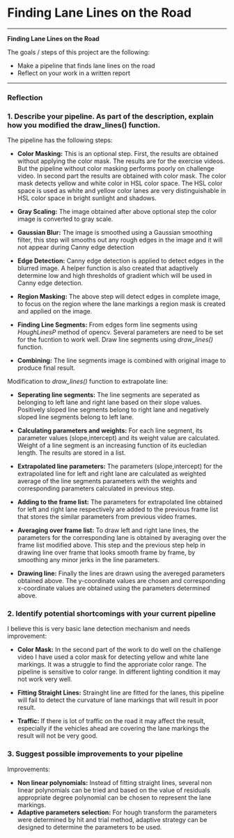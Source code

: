 # **Finding Lane Lines on the Road** 
---

**Finding Lane Lines on the Road**

The goals / steps of this project are the following:
* Make a pipeline that finds lane lines on the road
* Reflect on your work in a written report


[//]: # (Image References)

[image1]: ./examples/grayscale.jpg "Grayscale"

---

### Reflection

### 1. Describe your pipeline. As part of the description, explain how you modified the draw_lines() function.

The pipeline has the following steps:
* **Color Masking:** This is an optional step. First, the results are obtained without applying the color mask. The results are 
for the exercise videos. But the pipeline without color masking performs poorly on challenge video. In second part the results are
obtained with color mask.
The color mask detects yellow and white color in HSL color space. The HSL color space is used as white and yellow color lanes are very
distinguishable in HSL color space in bright sunlight and shadows.

* **Gray Scaling:** The image obtained after above optional step the color image is converted to gray scale.

* **Gaussian Blur:** The image is smoothed using a Gaussian smoothing filter, this step will smooths out any rough edges in the image and it will not appear during Canny edge detection

* **Edge Detection:** Canny edge detection is applied to detect edges in the blurred image. A helper function is also created that adaptively determine low and high thresholds of gradient which will be used in Canny edge detection.

* **Region Masking:** The above step will detect edges in complete image, to focus on the region where the lane markings a region mask is created and applied on the image.

* **Finding Line Segments:** From edges form line segments using *HoughLinesP* method of opencv. Several parameters are need to be set for the fucntion to work well. Draw line segments using *draw_lines()* function.

* **Combining:** The line segments image is combined with original image to produce final result.

Modification to *draw_lines()* function to extrapolate line:

* **Seperating line segments:** The line segments are seperated as belonging to left lane and right lane based on their slope values. Positively sloped line segments belong to right lane and negatively sloped line segments belong to left lane.

* **Calculating parameters and weights:** For each line segment, its parameter values (slope,intercept) and its weight value are calculated.
Weight of a line segment is an increasing function of its eucledian length. The results are stored in a list.

* **Extrapolated line parameters:** The parameters (slope,intercept) for the extrapolated line for left and right lane are calculated as weighted average of the line segments parameters with the weights  and corresponding parameters calculated in previous step.

* **Adding to the frame list:** The parameters for extrapolated line obtained for left and right lane respectively are added to the previous frame list that stores the similar parameters from previous video frames.

* **Averaging over frame list:** To draw left and right lane lines, the parameters for the corresponding lane is obtained by averaging over the frame list modified above. This step and the previous step help in drawing line over frame that looks smooth frame by frame, by smoothing any minor jerks in the line parameters.

* **Drawing line:** Finally the lines are drawn using the avereged parameters obtained above. The y-coordinate values are chosen and corresponding x-coordinate values are obtained using the parameters determined above.

### 2. Identify potential shortcomings with your current pipeline

I believe this is very basic lane detection mechanism and needs improvement:

* **Color Mask:** In the second part of the work to do well on the challenge video I have used a color mask for detecting yellow and white lane markings. It was a struggle to find the approriate color range. The pipeline is sensitive to color range. In different lighting condition it may not work very well.
* **Fitting Straight Lines:** Strainght line are fitted for the lanes, this pipeline will fail to detect the curvature of lane markings that will result in poor result.

* **Traffic:** If there is lot of traffic on the road it may affect the result, especially if the vehicles ahead are covering the lane markings the result will not be very good.


### 3. Suggest possible improvements to your pipeline

Improvements:
 
 * **Non linear polynomials:** Instead of fitting straight lines, several non linear polynomials can be tried and based on the value of residuals appropriate degree polynomial can be chosen to represent the lane markings.
 * **Adaptive parameters selection:** For hough transform the parameters were determined by hit and trial method, adaptive strategy can be designed to determine the parameters to be used. 
